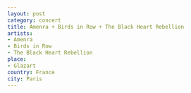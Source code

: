 ```yaml
---
layout: post
category: concert
title: Amenra + Birds in Row + The Black Heart Rebellion
artists: 
- Amenra
- Birds in Row
- The Black Heart Rebellion
place: 
- Glazart
country: France
city: Paris
---
```


